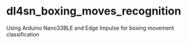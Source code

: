 # dl4sn_boxing_moves_recognition
Using Arduino Nano33BLE and Edge Impulse for boxing movement classification
